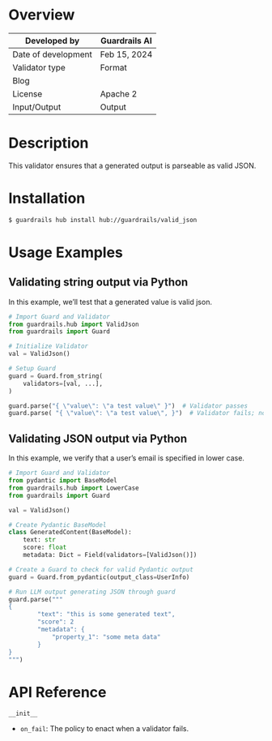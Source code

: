 # Overview

| Developed by | Guardrails AI |
| --- | --- |
| Date of development | Feb 15, 2024 |
| Validator type | Format |
| Blog |  |
| License | Apache 2 |
| Input/Output | Output |

# Description

This validator ensures that a generated output is parseable as valid JSON.

# Installation

```bash
$ guardrails hub install hub://guardrails/valid_json
```

# Usage Examples

## Validating string output via Python

In this example, we’ll test that a generated value is valid json.

```python
# Import Guard and Validator
from guardrails.hub import ValidJson
from guardrails import Guard

# Initialize Validator
val = ValidJson()

# Setup Guard
guard = Guard.from_string(
    validators=[val, ...],
)

guard.parse("{ \"value\": \"a test value\" }")  # Validator passes
guard.parse( "{ \"value\": \"a test value\", }")  # Validator fails; note the trailing comma
```

## Validating JSON output via Python

In this example, we verify that a user’s email is specified in lower case.

```python
# Import Guard and Validator
from pydantic import BaseModel
from guardrails.hub import LowerCase
from guardrails import Guard

val = ValidJson()

# Create Pydantic BaseModel
class GeneratedContent(BaseModel):
    text: str
    score: float
    metadata: Dict = Field(validators=[ValidJson()])

# Create a Guard to check for valid Pydantic output
guard = Guard.from_pydantic(output_class=UserInfo)

# Run LLM output generating JSON through guard
guard.parse("""
{
		"text": "this is some generated text",
        "score": 2
		"metadata": {
            "property_1": "some meta data"
        }
}
""")
```

# API Reference

`__init__`
- `on_fail`: The policy to enact when a validator fails.
